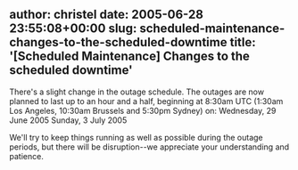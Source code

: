 author: christel
date: 2005-06-28 23:55:08+00:00
slug: scheduled-maintenance-changes-to-the-scheduled-downtime
title: '[Scheduled Maintenance] Changes to the scheduled downtime'
---

There's a slight change in the outage schedule.    The outages are now planned to last up to an hour and a half, beginning at   8:30am UTC (1:30am Los Angeles, 10:30am Brussels and 5:30pm Sydney) on:   Wednesday, 29 June 2005
Sunday, 3 July 2005

We'll try to keep things running as well as possible during the outage   periods, but there will be disruption--we appreciate your understanding   and patience.

